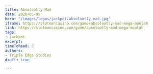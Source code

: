 ```yaml
---
title: Absolootly Mad
date: 2020-05-05
hero: "/images/logos/jackpot/absolootly_mad.jpg"
iframe: https://slotmancasino.com/game/absolootly-mad-mega-moolah
link: https://slotmancasino.com/game/absolootly-mad-mega-moolah
tags:
- jackpot
excerpt: 
timeToRead: 3
authors:
- Triple Edge Studios
draft: true

---
```

